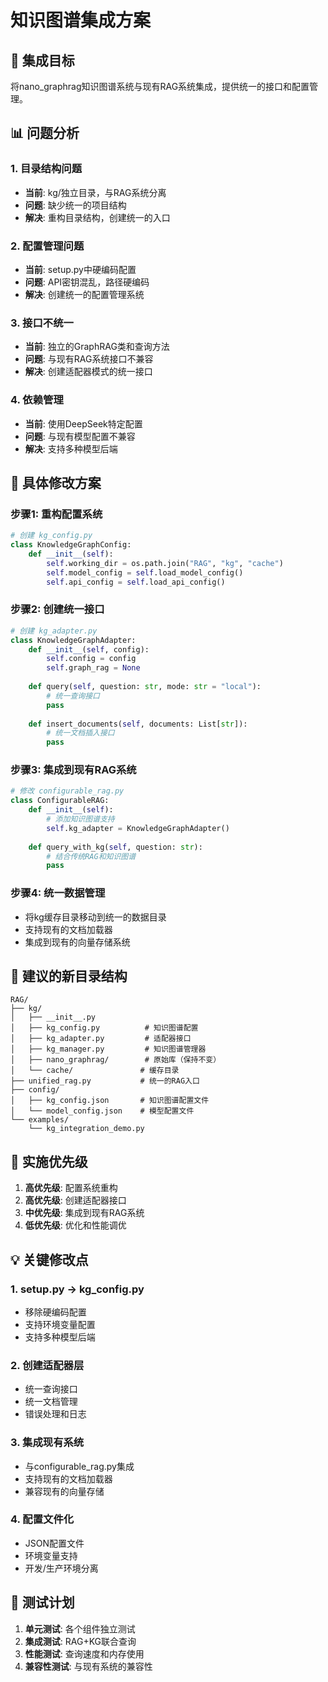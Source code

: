 # 知识图谱集成方案

## 🎯 集成目标
将nano_graphrag知识图谱系统与现有RAG系统集成，提供统一的接口和配置管理。

## 📊 问题分析

### 1. 目录结构问题
- **当前**: kg/独立目录，与RAG系统分离
- **问题**: 缺少统一的项目结构
- **解决**: 重构目录结构，创建统一的入口

### 2. 配置管理问题  
- **当前**: setup.py中硬编码配置
- **问题**: API密钥混乱，路径硬编码
- **解决**: 创建统一的配置管理系统

### 3. 接口不统一
- **当前**: 独立的GraphRAG类和查询方法
- **问题**: 与现有RAG系统接口不兼容
- **解决**: 创建适配器模式的统一接口

### 4. 依赖管理
- **当前**: 使用DeepSeek特定配置
- **问题**: 与现有模型配置不兼容
- **解决**: 支持多种模型后端

## 🔧 具体修改方案

### 步骤1: 重构配置系统
```python
# 创建 kg_config.py
class KnowledgeGraphConfig:
    def __init__(self):
        self.working_dir = os.path.join("RAG", "kg", "cache")
        self.model_config = self.load_model_config()
        self.api_config = self.load_api_config()
```

### 步骤2: 创建统一接口
```python
# 创建 kg_adapter.py  
class KnowledgeGraphAdapter:
    def __init__(self, config):
        self.config = config
        self.graph_rag = None
        
    def query(self, question: str, mode: str = "local"):
        # 统一查询接口
        pass
        
    def insert_documents(self, documents: List[str]):
        # 统一文档插入接口
        pass
```

### 步骤3: 集成到现有RAG系统
```python
# 修改 configurable_rag.py
class ConfigurableRAG:
    def __init__(self):
        # 添加知识图谱支持
        self.kg_adapter = KnowledgeGraphAdapter()
        
    def query_with_kg(self, question: str):
        # 结合传统RAG和知识图谱
        pass
```

### 步骤4: 统一数据管理
- 将kg缓存目录移动到统一的数据目录
- 支持现有的文档加载器
- 集成到现有的向量存储系统

## 📁 建议的新目录结构

```
RAG/
├── kg/
│   ├── __init__.py
│   ├── kg_config.py          # 知识图谱配置
│   ├── kg_adapter.py         # 适配器接口
│   ├── kg_manager.py         # 知识图谱管理器
│   ├── nano_graphrag/        # 原始库（保持不变）
│   └── cache/               # 缓存目录
├── unified_rag.py           # 统一的RAG入口
├── config/
│   ├── kg_config.json       # 知识图谱配置文件
│   └── model_config.json    # 模型配置文件
└── examples/
    └── kg_integration_demo.py
```

## 🚀 实施优先级

1. **高优先级**: 配置系统重构
2. **高优先级**: 创建适配器接口  
3. **中优先级**: 集成到现有RAG系统
4. **低优先级**: 优化和性能调优

## 💡 关键修改点

### 1. setup.py → kg_config.py
- 移除硬编码配置
- 支持环境变量配置
- 支持多种模型后端

### 2. 创建适配器层
- 统一查询接口
- 统一文档管理
- 错误处理和日志

### 3. 集成现有系统
- 与configurable_rag.py集成
- 支持现有的文档加载器
- 兼容现有的向量存储

### 4. 配置文件化
- JSON配置文件
- 环境变量支持
- 开发/生产环境分离

## 🧪 测试计划

1. **单元测试**: 各个组件独立测试
2. **集成测试**: RAG+KG联合查询
3. **性能测试**: 查询速度和内存使用
4. **兼容性测试**: 与现有系统的兼容性
